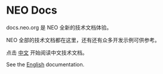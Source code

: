 NEO Docs
============

docs.neo.org 是 NEO 全新的技术文档体验。

NEO 全部的技术文档都在这里，还有还有众多开发示例可供参考。

点击 [中文](zh-cn/index.md) 开始阅读中文技术文档。

See the [English](en-us/index.md) documentation.
